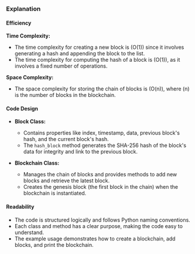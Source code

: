 ### Explanation

#### Efficiency

**Time Complexity:**
- The time complexity for creating a new block is \(O(1)\) since it involves generating a hash and appending the block to the list.
- The time complexity for computing the hash of a block is \(O(1)\), as it involves a fixed number of operations.

**Space Complexity:**
- The space complexity for storing the chain of blocks is \(O(n)\), where \(n\) is the number of blocks in the blockchain.

#### Code Design

- **Block Class:**
  - Contains properties like index, timestamp, data, previous block's hash, and the current block's hash.
  - The `hash_block` method generates the SHA-256 hash of the block's data for integrity and link to the previous block.
  
- **Blockchain Class:**
  - Manages the chain of blocks and provides methods to add new blocks and retrieve the latest block.
  - Creates the genesis block (the first block in the chain) when the blockchain is instantiated.

#### Readability

- The code is structured logically and follows Python naming conventions.
- Each class and method has a clear purpose, making the code easy to understand.
- The example usage demonstrates how to create a blockchain, add blocks, and print the blockchain.
